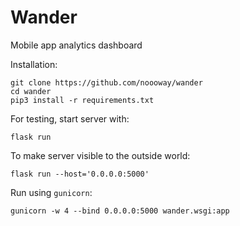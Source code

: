 # Wander
Mobile app analytics dashboard

Installation:
``` shell
git clone https://github.com/noooway/wander
cd wander
pip3 install -r requirements.txt
```

For testing, start server with:
``` shell
flask run
```

To make server visible to the outside world:
``` shell
flask run --host='0.0.0.0:5000'
```

Run using `gunicorn`:
``` shell
gunicorn -w 4 --bind 0.0.0.0:5000 wander.wsgi:app
```
